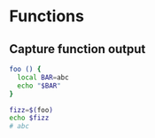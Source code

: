 # Functions


## Capture function output

```sh
foo () {
  local BAR=abc
  echo "$BAR"
}

fizz=$(foo)
echo $fizz
# abc
```
